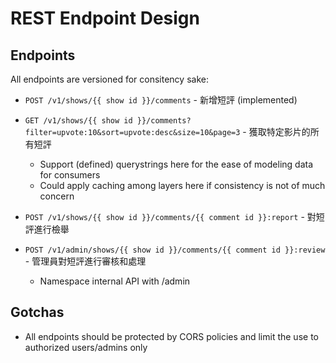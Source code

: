 # REST Endpoint Design

## Endpoints

All endpoints are versioned for consitency sake:

- `POST /v1/shows/{{ show id }}/comments` - 新增短評 (implemented)

- `GET /v1/shows/{{ show id }}/comments?filter=upvote:10&sort=upvote:desc&size=10&page=3` - 獲取特定影片的所有短評
  - Support (defined) querystrings here for the ease of modeling data for consumers
  - Could apply caching among layers here if consistency is not of much concern

- `POST /v1/shows/{{ show id }}/comments/{{ comment id }}:report` - 對短評進行檢舉

- `POST /v1/admin/shows/{{ show id }}/comments/{{ comment id }}:review` - 管理員對短評進行審核和處理
  - Namespace internal API with /admin

## Gotchas

- All endpoints should be protected by CORS policies and limit the use to authorized users/admins only
